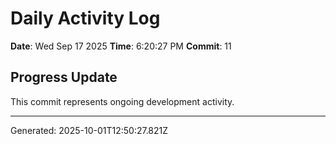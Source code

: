 # Daily Activity Log

**Date**: Wed Sep 17 2025
**Time**: 6:20:27 PM
**Commit**: 11

## Progress Update

This commit represents ongoing development activity.

---
Generated: 2025-10-01T12:50:27.821Z

